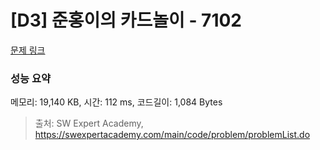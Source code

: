 # [D3] 준홍이의 카드놀이 - 7102 

[문제 링크](https://swexpertacademy.com/main/code/problem/problemDetail.do?contestProbId=AWkIlHWqBYcDFAXC) 

### 성능 요약

메모리: 19,140 KB, 시간: 112 ms, 코드길이: 1,084 Bytes



> 출처: SW Expert Academy, https://swexpertacademy.com/main/code/problem/problemList.do